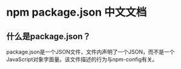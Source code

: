 # npm package.json 中文文档
## 什么是package.json？

   package.json是一个JSON文件，文件内声明了一个JSON，而不是一个JavaScript对象字面量。该文件描述的行为与npm-config有关。
